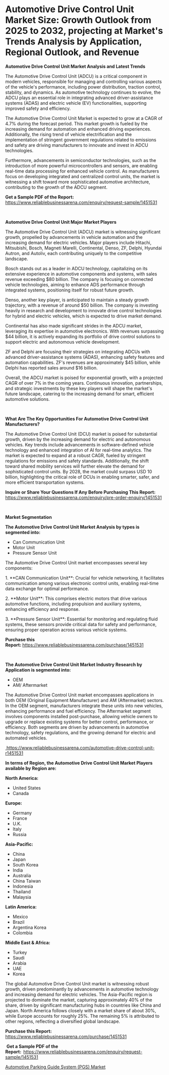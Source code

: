 <p><h1>Automotive Drive Control Unit Market Size: Growth Outlook from 2025 to 2032, projecting at Market's Trends Analysis by Application, Regional Outlook, and Revenue</h1></p><p><strong>Automotive Drive Control Unit Market Analysis and Latest Trends</strong></p>
<p><p>The Automotive Drive Control Unit (ADCU) is a critical component in modern vehicles, responsible for managing and controlling various aspects of the vehicle's performance, including power distribution, traction control, stability, and dynamics. As automotive technology continues to evolve, the ADCU plays an essential role in integrating advanced driver-assistance systems (ADAS) and electric vehicle (EV) functionalities, supporting improved safety and efficiency.</p><p>The Automotive Drive Control Unit Market is expected to grow at a CAGR of 4.7% during the forecast period. This market growth is fueled by the increasing demand for automation and enhanced driving experiences. Additionally, the rising trend of vehicle electrification and the implementation of stringent government regulations related to emissions and safety are driving manufacturers to innovate and invest in ADCU technologies.</p><p>Furthermore, advancements in semiconductor technologies, such as the introduction of more powerful microcontrollers and sensors, are enabling real-time data processing for enhanced vehicle control. As manufacturers focus on developing integrated and centralized control units, the market is witnessing a shift toward more sophisticated automotive architecture, contributing to the growth of the ADCU segment.</p></p>
<p><strong>Get a Sample PDF of the Report:&nbsp;</strong> <a href="https://www.reliablebusinessarena.com/enquiry/request-sample/1451531?utm_campaign=2206&utm_medium=2&utm_source=Github&utm_content=ia&utm_term=30032025&utm_id=automotive-drive-control-unit">https://www.reliablebusinessarena.com/enquiry/request-sample/1451531</a></p>
<p>&nbsp;</p>
<p><strong>Automotive Drive Control Unit Major Market Players</strong></p>
<p><p>The Automotive Drive Control Unit (ADCU) market is witnessing significant growth, propelled by advancements in vehicle automation and the increasing demand for electric vehicles. Major players include Hitachi, Mitsubishi, Bosch, Magneti Marelli, Continental, Denso, ZF, Delphi, Hyundai Autron, and Autoliv, each contributing uniquely to the competitive landscape.</p><p>Bosch stands out as a leader in ADCU technology, capitalizing on its extensive experience in automotive components and systems, with sales revenue exceeding $80 billion. The company is focusing on connected vehicle technologies, aiming to enhance ADS performance through integrated systems, positioning itself for robust future growth.</p><p>Denso, another key player, is anticipated to maintain a steady growth trajectory, with a revenue of around $50 billion. The company is investing heavily in research and development to innovate drive control technologies for hybrid and electric vehicles, which is expected to drive market demand.</p><p>Continental has also made significant strides in the ADCU market, leveraging its expertise in automotive electronics. With revenues surpassing $44 billion, it is actively expanding its portfolio of drive control solutions to support electric and autonomous vehicle development.</p><p>ZF and Delphi are focusing their strategies on integrating ADCUs with advanced driver-assistance systems (ADAS), enhancing safety features and automation capabilities. ZF's revenues are approximately $45 billion, while Delphi has reported sales around $16 billion.</p><p>Overall, the ADCU market is poised for exponential growth, with a projected CAGR of over 7% in the coming years. Continuous innovation, partnerships, and strategic investments by these key players will shape the market's future landscape, catering to the increasing demand for smart, efficient automotive solutions.</p></p>
<p>&nbsp;</p>
<p><strong>What Are The Key Opportunities For Automotive Drive Control Unit Manufacturers?</strong></p>
<p><p>The Automotive Drive Control Unit (DCU) market is poised for substantial growth, driven by the increasing demand for electric and autonomous vehicles. Key trends include advancements in software-defined vehicle technology and enhanced integration of AI for real-time analytics. The market is expected to expand at a robust CAGR, fueled by stringent regulations for emissions and safety standards. Additionally, the shift toward shared mobility services will further elevate the demand for sophisticated control units. By 2028, the market could surpass USD 10 billion, highlighting the critical role of DCUs in enabling smarter, safer, and more efficient transportation systems.</p></p>
<p><strong>Inquire or Share Your Questions If Any Before Purchasing This Report:</strong> <a href="https://www.reliablebusinessarena.com/enquiry/pre-order-enquiry/1451531?utm_campaign=2206&utm_medium=2&utm_source=Github&utm_content=ia&utm_term=30032025&utm_id=automotive-drive-control-unit">https://www.reliablebusinessarena.com/enquiry/pre-order-enquiry/1451531</a></p>
<p>&nbsp;</p>
<p><strong>Market Segmentation</strong></p>
<p><strong>The Automotive Drive Control Unit Market Analysis by types is segmented into:</strong></p>
<p><ul><li>Can Communication Unit</li><li>Motor Unit</li><li>Pressure Sensor Unit</li></ul></p>
<p><p>The Automotive Drive Control Unit market encompasses several key components: </p><p>1. **CAN Communication Unit**: Crucial for vehicle networking, it facilitates communication among various electronic control units, enabling real-time data exchange for optimal performance.</p><p>2. **Motor Unit**: This comprises electric motors that drive various automotive functions, including propulsion and auxiliary systems, enhancing efficiency and response.</p><p>3. **Pressure Sensor Unit**: Essential for monitoring and regulating fluid systems, these sensors provide critical data for safety and performance, ensuring proper operation across various vehicle systems.</p></p>
<p><strong>Purchase this Report:&nbsp;</strong><a href="https://www.reliablebusinessarena.com/purchase/1451531?utm_campaign=2206&utm_medium=2&utm_source=Github&utm_content=ia&utm_term=30032025&utm_id=automotive-drive-control-unit">https://www.reliablebusinessarena.com/purchase/1451531</a></p>
<p>&nbsp;</p>
<p><strong>The Automotive Drive Control Unit Market Industry Research by Application is segmented into:</strong></p>
<p><ul><li>OEM</li><li>AM/ Aftermarket</li></ul></p>
<p><p>The Automotive Drive Control Unit market encompasses applications in both OEM (Original Equipment Manufacturer) and AM (Aftermarket) sectors. In the OEM segment, manufacturers integrate these units into new vehicles, enhancing performance and fuel efficiency. The Aftermarket segment involves components installed post-purchase, allowing vehicle owners to upgrade or replace existing systems for better control, performance, or efficiency. Both segments are driven by advancements in automotive technology, safety regulations, and the growing demand for electric and automated vehicles.</p></p>
<p><a href="https://www.reliablebusinessarena.com/automotive-drive-control-unit-r1451531?utm_campaign=2206&utm_medium=2&utm_source=Github&utm_content=ia&utm_term=30032025&utm_id=automotive-drive-control-unit">&nbsp;https://www.reliablebusinessarena.com/automotive-drive-control-unit-r1451531</a></p>
<p><strong>In terms of Region, the Automotive Drive Control Unit Market Players available by Region are:</strong></p>
<p>
    <p> <strong> North America: </strong>
        <ul>
            <li>United States</li>
            <li>Canada</li>
        </ul>
        </p> 
    <p> <strong> Europe: </strong>
        <ul>
            <li>Germany</li>
            <li>France</li>
            <li>U.K.</li>
            <li>Italy</li>
            <li>Russia</li>
        </ul>
        </p> 
    <p> <strong> Asia-Pacific: </strong>
        <ul>
            <li>China</li>
            <li>Japan</li>
            <li>South Korea</li>
            <li>India</li>
            <li>Australia</li>
            <li>China Taiwan</li>
            <li>Indonesia</li>
            <li>Thailand</li>
            <li>Malaysia</li>
        </ul>
        </p> 
    <p> <strong> Latin America: </strong>
        <ul>
            <li>Mexico</li>
            <li>Brazil</li>
            <li>Argentina Korea</li>
            <li>Colombia</li>
        </ul>
        </p> 
    <p> <strong> Middle East & Africa: </strong>
        <ul>
            <li>Turkey</li>
            <li>Saudi</li>
            <li>Arabia</li>
            <li>UAE</li>
            <li>Korea</li>
        </ul>
    </p>
    </p>
<p><p>The global Automotive Drive Control Unit market is witnessing robust growth, driven predominantly by advancements in automotive technology and increasing demand for electric vehicles. The Asia-Pacific region is projected to dominate the market, capturing approximately 40% of the share, driven by significant manufacturing hubs in countries like China and Japan. North America follows closely with a market share of about 30%, while Europe accounts for roughly 25%. The remaining 5% is attributed to other regions, reflecting a diversified global landscape.</p></p>
<p><strong>Purchase this Report: </strong><a href="https://www.reliablebusinessarena.com/purchase/1451531?utm_campaign=2206&utm_medium=2&utm_source=Github&utm_content=ia&utm_term=30032025&utm_id=automotive-drive-control-unit">https://www.reliablebusinessarena.com/purchase/1451531</a></p>
<p>&nbsp;<strong>Get a Sample PDF of the Report:&nbsp;&nbsp;</strong><a href="https://www.reliablebusinessarena.com/enquiry/request-sample/1451531?utm_campaign=2206&utm_medium=2&utm_source=Github&utm_content=ia&utm_term=30032025&utm_id=automotive-drive-control-unit">https://www.reliablebusinessarena.com/enquiry/request-sample/1451531</a></p>
<p><strong></strong></p>
<p><p><a href="https://github.com/joannesouthgate/Market-Research-Report-List-6/blob/main/automotive-parking-guide-system-pgs-market.md?utm_campaign=2206&utm_medium=2&utm_source=Github&utm_content=ia&utm_term=30032025&utm_id=automotive-drive-control-unit">Automotive Parking Guide System (PGS) Market</a></p></p>